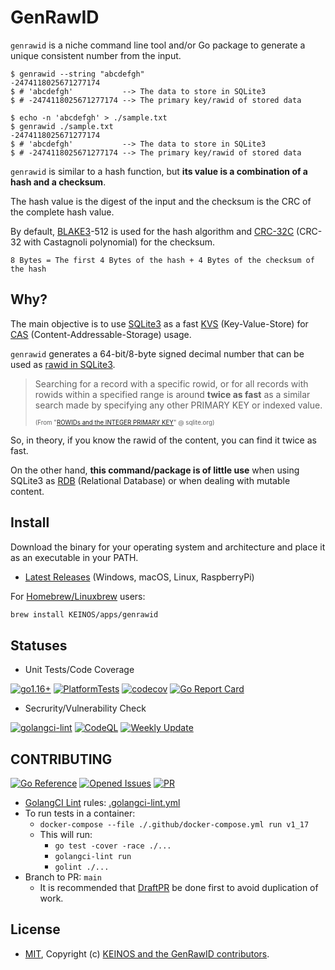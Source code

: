 # GenRawID

`genrawid` is a niche command line tool and/or Go package to generate a unique consistent number from the input.

```shellsession
$ genrawid --string "abcdefgh"
-2474118025671277174
$ # 'abcdefgh'           --> The data to store in SQLite3
$ # -2474118025671277174 --> The primary key/rawid of stored data
```

```shellsession
$ echo -n 'abcdefgh' > ./sample.txt
$ genrawid ./sample.txt
-2474118025671277174
$ # 'abcdefgh'           --> The data to store in SQLite3
$ # -2474118025671277174 --> The primary key/rawid of stored data
```

`genrawid` is similar to a hash function, but **its value is a combination of a hash and a checksum**.

The hash value is the digest of the input and the checksum is the CRC of the complete hash value.

By default, [BLAKE3](https://en.wikipedia.org/wiki/BLAKE_(hash_function)#BLAKE3)-512 is used for the hash algorithm and [CRC-32C](https://en.wikipedia.org/wiki/Cyclic_redundancy_check#Polynomial_representations_of_cyclic_redundancy_checks) (CRC-32 with Castagnoli polynomial) for the checksum.

```text
8 Bytes = The first 4 Bytes of the hash + 4 Bytes of the checksum of the hash
```

## Why?

The main objective is to use [SQLite3](https://www.sqlite.org/) as a fast [KVS](https://en.wikipedia.org/wiki/Key%E2%80%93value_database) (Key-Value-Store) for [CAS](https://en.wikipedia.org/wiki/Content-addressable_storage) (Content-Addressable-Storage) usage.

`genrawid` generates a 64-bit/8-byte signed decimal number that can be used as [rawid in SQLite3](https://www.sqlite.org/lang_createtable.html#rowid).

> Searching for a record with a specific rowid, or for all records with rowids within a specified range is around **twice as fast** as a similar search made by specifying any other PRIMARY KEY or indexed value.
>
> <sub><sup>(From "[ROWIDs and the INTEGER PRIMARY KEY](https://www.sqlite.org/lang_createtable.html#rowid)" @ sqlite.org)</sup></sub>

So, in theory, if you know the rawid of the content, you can find it twice as fast.

On the other hand, **this command/package is of little use** when using SQLite3 as [RDB](https://en.wikipedia.org/wiki/Relational_database) (Relational Database) or when dealing with mutable content.

## Install

Download the binary for your operating system and architecture and place it as an executable in your PATH.

- [Latest Releases](https://github.com/KEINOS/go-genrawid/releases/latest) (Windows, macOS, Linux, RaspberryPi)

For [Homebrew/Linuxbrew](https://brew.sh/) users:

```bash
brew install KEINOS/apps/genrawid
```

## Statuses

- Unit Tests/Code Coverage

[![go1.16+](https://github.com/KEINOS/go-genrawid/actions/workflows/go-versions.yml/badge.svg)](https://github.com/KEINOS/go-genrawid/actions/workflows/go-versions.yml)
[![PlatformTests](https://github.com/KEINOS/go-genrawid/actions/workflows/platform-test.yml/badge.svg)](https://github.com/KEINOS/go-genrawid/actions/workflows/platform-test.yml)
[![codecov](https://codecov.io/gh/KEINOS/go-genrawid/branch/main/graph/badge.svg?token=cFoXdcwtaj)](https://codecov.io/gh/KEINOS/go-genrawid)
[![Go Report Card](https://goreportcard.com/badge/github.com/KEINOS/go-genrawid)](https://goreportcard.com/report/github.com/KEINOS/go-genrawid)

- Secrurity/Vulnerability Check

[![golangci-lint](https://github.com/KEINOS/go-genrawid/actions/workflows/golangci-lint.yml/badge.svg)](https://github.com/KEINOS/go-genrawid/actions/workflows/golangci-lint.yml)
[![CodeQL](https://github.com/KEINOS/go-genrawid/actions/workflows/codeQL-analysis.yml/badge.svg)](https://github.com/KEINOS/go-genrawid/actions/workflows/codeQL-analysis.yml)
[![Weekly Update](https://github.com/KEINOS/go-genrawid/actions/workflows/weekly-update.yml/badge.svg)](https://github.com/KEINOS/go-genrawid/actions/workflows/weekly-update.yml)

## CONTRIBUTING

[![Go Reference](https://pkg.go.dev/badge/github.com/KEINOS/go-genrawid.svg)](https://pkg.go.dev/github.com/KEINOS/go-genrawid/ "View document")
[![Opened Issues](https://img.shields.io/github/issues/KEINOS/go-genrawid?color=lightblue&logo=github)](https://github.com/KEINOS/go-genrawid/issues "opened issues")
[![PR](https://img.shields.io/github/issues-pr/KEINOS/go-genrawid?color=lightblue&logo=github)](https://github.com/KEINOS/go-genrawid/pulls "Pull Requests")

- [GolangCI Lint](https://golangci-lint.run/) rules: [.golangci-lint.yml](https://github.com/KEINOS/go-genrawid/blob/main/.golangci.yml)
- To run tests in a container:
  - `docker-compose --file ./.github/docker-compose.yml run v1_17`
  - This will run:
    - `go test -cover -race ./...`
    - `golangci-lint run`
    - `golint ./...`
- Branch to PR: `main`
  - It is recommended that [DraftPR](https://github.blog/2019-02-14-introducing-draft-pull-requests/) be done first to avoid duplication of work.

## License

- [MIT](https://github.com/KEINOS/go-genrawid/blob/main/LICENSE), Copyright (c) [KEINOS and the GenRawID contributors](https://github.com/KEINOS/go-genrawid/graphs/contributors).
